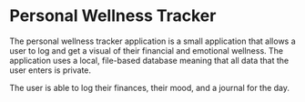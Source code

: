 # Personal Wellness Tracker
The personal wellness tracker application is a small application that allows a user to log and get a visual of their financial and emotional wellness.
The application uses a local, file-based database meaning that all data that the user enters is private. 

The user is able to log their finances, their mood, and a journal for the day.
